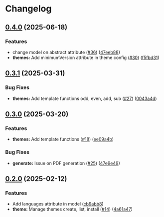 # Changelog

## [0.4.0](https://github.com/germainlefebvre4/cvwonder/compare/v0.3.1...v0.4.0) (2025-06-18)


### Features

* change model on abstract attribute ([#36](https://github.com/germainlefebvre4/cvwonder/issues/36)) ([47eeb88](https://github.com/germainlefebvre4/cvwonder/commit/47eeb88f791ce7e8bb6ba36769fc1b4fde1ab57d))
* **themes:** Add minimumVersion attribute in theme config ([#30](https://github.com/germainlefebvre4/cvwonder/issues/30)) ([f5fbd31](https://github.com/germainlefebvre4/cvwonder/commit/f5fbd31af5d7808c5e25e6c4bf227459005946c9))

## [0.3.1](https://github.com/germainlefebvre4/cvwonder/compare/v0.3.0...v0.3.1) (2025-03-31)


### Bug Fixes

* **themes:** Add template functions odd, even, add, sub ([#27](https://github.com/germainlefebvre4/cvwonder/issues/27)) ([0043a4d](https://github.com/germainlefebvre4/cvwonder/commit/0043a4d913f0bc636d6c64a5dd7fcf4f41723194))

## [0.3.0](https://github.com/germainlefebvre4/cvwonder/compare/v0.2.0...v0.3.0) (2025-03-20)


### Features

* **themes:** Add template functions ([#18](https://github.com/germainlefebvre4/cvwonder/issues/18)) ([ee09a4b](https://github.com/germainlefebvre4/cvwonder/commit/ee09a4b4da164c8b290180ec7bc03b96b3a60ff8))


### Bug Fixes

* **generate:** Issue on PDF generation ([#25](https://github.com/germainlefebvre4/cvwonder/issues/25)) ([47e9e49](https://github.com/germainlefebvre4/cvwonder/commit/47e9e49222cf36c49213d7b4bd06d89b73cb8c9c))

## [0.2.0](https://github.com/germainlefebvre4/cvwonder/compare/v0.1.1...v0.2.0) (2025-02-12)


### Features

* Add languages attribute in model ([cb9abb8](https://github.com/germainlefebvre4/cvwonder/commit/cb9abb88c822563f8db02fada5489454070847e2))
* **theme:** Manage themes create, list, install ([#14](https://github.com/germainlefebvre4/cvwonder/issues/14)) ([4a61a47](https://github.com/germainlefebvre4/cvwonder/commit/4a61a47c37be58ac830498605c0584ea9fe2daf7))
